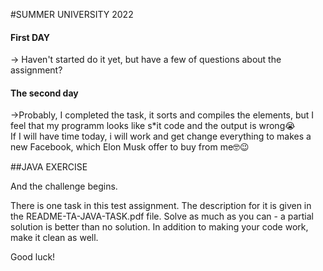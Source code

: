 #SUMMER UNIVERSITY 2022
<h4> First DAY </h4>
-> Haven't started do it yet, but have a few of questions about the assignment?<br> 

<h4 >The second day</h4>
->Probably, I completed the task, it sorts and compiles the elements, but I feel that my programm looks like s*it code and the output is wrong😭 <br> If I will have time today, i will work and get change everything to makes a new Facebook, which Elon Musk offer to buy from me🤓😉


##JAVA EXERCISE

And the challenge begins.

There is one task in this test assignment. The description for it is given in the README-TA-JAVA-TASK.pdf file. Solve as much as you can - a partial solution is better than no solution. In addition to making your code work, make it clean as well.

Good luck!
